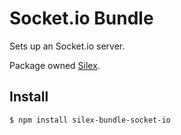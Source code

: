 Socket.io Bundle
========

Sets up an Socket.io server.

Package owned [Silex](https://www.npmjs.com/package/silex).

Install
--------

```bash
$ npm install silex-bundle-socket-io
```
